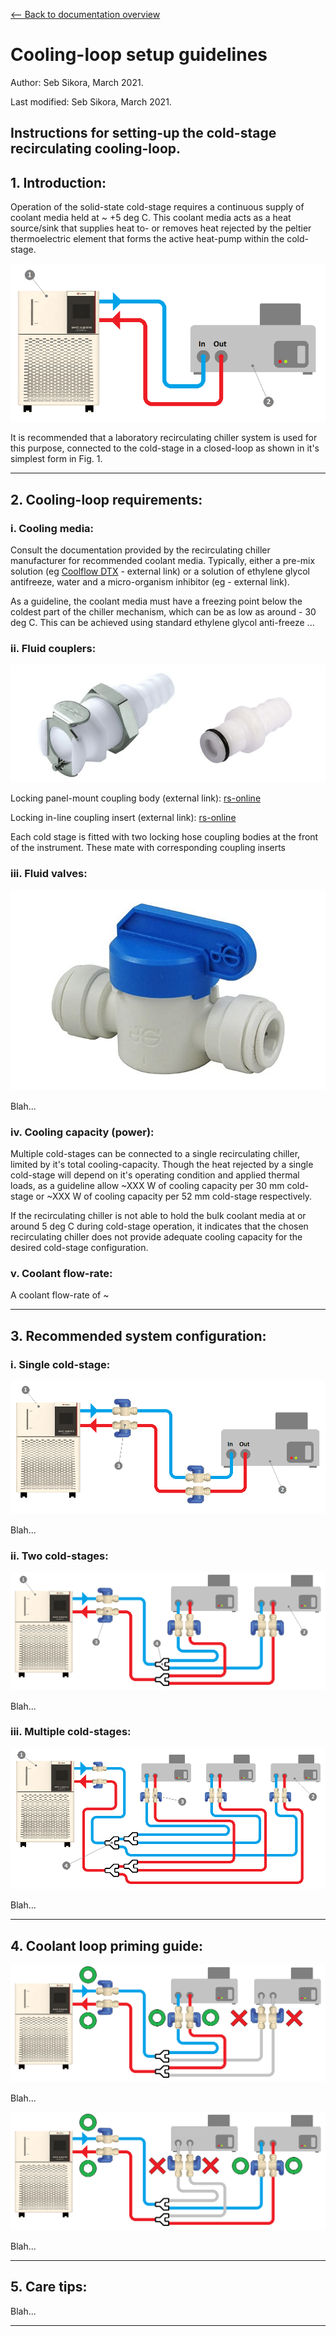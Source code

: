 [<-- Back to documentation overview](../documentation.md)

# Cooling-loop setup guidelines

Author: Seb Sikora, March 2021.

Last modified:  Seb Sikora, March 2021.

## Instructions for setting-up the cold-stage recirculating cooling-loop.

## 1. Introduction:

Operation of the solid-state cold-stage requires a continuous supply of coolant media held at ~ +5 deg C. This coolant media acts as a heat source/sink that supplies heat to- or removes heat rejected by the peltier thermoelectric element that forms the active heat-pump within the cold-stage. 

![Fig.1 - Minimal system configuration](images/1_barebones_single_coldstage.png "Fig.1 - Minimal system configuration")

It is recommended that a laboratory recirculating chiller system is used for this purpose, connected to the cold-stage in a closed-loop as shown in it's simplest form in Fig. 1. 

---

## 2. Cooling-loop requirements:

### i. Cooling media:

Consult the documentation provided by the recirculating chiller manufacturer for recommended coolant media. Typically, either a pre-mix solution (eg [Coolflow DTX](https://hydratech-shop.co.uk/collections/process-cooling-fluids/products/coolflow-dtx) - external link) or a solution of ethylene glycol antifreeze, water and a micro-organism inhibitor (eg []() - external link).

As a guideline, the coolant media must have a freezing point below the coldest part of the chiller mechanism, which can be as low as around - 30 deg C. This can be achieved using standard ethylene glycol anti-freeze ...

### ii. Fluid couplers:

![Fig.2 - Cold-stage fluid couplers](images/cold-stage_couplers.png "Fig.2 - Cold-stage fluid couplers")

Locking panel-mount coupling body (external link): [rs-online](https://uk.rs-online.com/web/p/hose-couplings/7640699/)

Locking in-line coupling insert (external link): [rs-online](https://uk.rs-online.com/web/p/hose-couplings/0138385/)

Each cold stage is fitted with two locking hose coupling bodies at the front of the instrument. These mate with corresponding coupling inserts

### iii. Fluid valves:

![Fig.3 - Fluid valves](images/john_guest_valve.png "Fig.3 - Fluid valves")

Blah...

### iv. Cooling capacity (power):

Multiple cold-stages can be connected to a single recirculating chiller, limited by it's total cooling-capacity. Though the heat rejected by a single cold-stage will depend on it's operating condition and applied thermal loads, as a guideline allow ~XXX W of cooling capacity per 30 mm cold-stage or ~XXX W of cooling capacity per 52 mm cold-stage respectively.

If the recirculating chiller is not able to hold the bulk coolant media at or around 5 deg C during cold-stage operation, it indicates that the chosen recirculating chiller does not provide adequate cooling capacity for the desired cold-stage configuration.

### v. Coolant flow-rate:

A coolant flow-rate of ~

---

## 3. Recommended system configuration:

### i. Single cold-stage:

![Fig.4 - Single cold-stage](images/2_recommended_single_coldstage.png "Fig.4 - Single cold-stage recommended configuration")

Blah...

### ii. Two cold-stages:

![Fig.5 - Two cold-stages](images/3_recommended_twin_coldstages.png "Fig.5 - Recommended configuration for two cold-stages")

Blah...

### iii. Multiple cold-stages:

![Fig.6 - Multiple cold-stages](images/4_recommended_n_coldstages.png "Fig.6 - Recommended configuration for multiple cold-stages")

Blah...

---

## 4. Coolant loop priming guide:

![Fig.7 - Priming cold-stage 1](images/5_twin_coldstages_priming_1.png "Fig.7 - Priming cold-stage 1")

Blah...

![Fig.8 - Priming cold-stage 2](images/5_twin_coldstages_priming_2.png "Fig.8 - Priming cold-stage 2")

Blah...

---

## 5. Care tips:

Blah...

---
